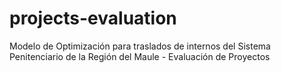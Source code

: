 # projects-evaluation
Modelo de Optimización para traslados de internos del Sistema Penitenciario de la Región del Maule - Evaluación de Proyectos
